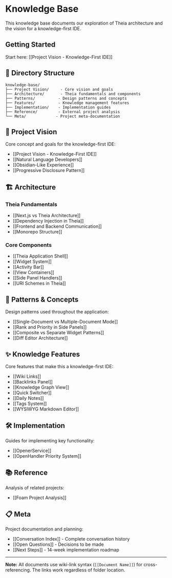 # Knowledge Base

This knowledge base documents our exploration of Theia architecture and the vision for a knowledge-first IDE.

## Getting Started

Start here: [[Project Vision - Knowledge-First IDE]]

## 📁 Directory Structure

```
knowledge-base/
├── Project Vision/     - Core vision and goals
├── Architecture/       - Theia fundamentals and components
├── Patterns/          - Design patterns and concepts
├── Features/          - Knowledge management features
├── Implementation/    - Implementation guides
├── Reference/         - External project analysis
└── Meta/             - Project meta-documentation
```

## 🎯 Project Vision

Core concept and goals for the knowledge-first IDE:

- [[Project Vision - Knowledge-First IDE]]
- [[Natural Language Developers]]
- [[Obsidian-Like Experience]]
- [[Progressive Disclosure Pattern]]

## 🏗️ Architecture

### Theia Fundamentals
- [[Next.js vs Theia Architecture]]
- [[Dependency Injection in Theia]]
- [[Frontend and Backend Communication]]
- [[Monorepo Structure]]

### Core Components
- [[Theia Application Shell]]
- [[Widget System]]
- [[Activity Bar]]
- [[View Containers]]
- [[Side Panel Handlers]]
- [[URI Schemes in Theia]]

## 🎨 Patterns & Concepts

Design patterns used throughout the application:

- [[Single-Document vs Multiple-Document Mode]]
- [[Rank and Priority in Side Panels]]
- [[Composite vs Separate Widget Patterns]]
- [[Diff Editor Architecture]]

## ✨ Knowledge Features

Core features that make this a knowledge-first IDE:

- [[Wiki Links]]
- [[Backlinks Panel]]
- [[Knowledge Graph View]]
- [[Quick Switcher]]
- [[Daily Notes]]
- [[Tags System]]
- [[WYSIWYG Markdown Editor]]

## 🛠️ Implementation

Guides for implementing key functionality:

- [[OpenerService]]
- [[OpenHandler Priority System]]

## 📚 Reference

Analysis of related projects:

- [[Foam Project Analysis]]

## 📋 Meta

Project documentation and planning:

- [[Conversation Index]] - Complete conversation history
- [[Open Questions]] - Decisions to be made
- [[Next Steps]] - 14-week implementation roadmap

---

**Note:** All documents use wiki-link syntax (`[[Document Name]]`) for cross-referencing. The links work regardless of folder location.
